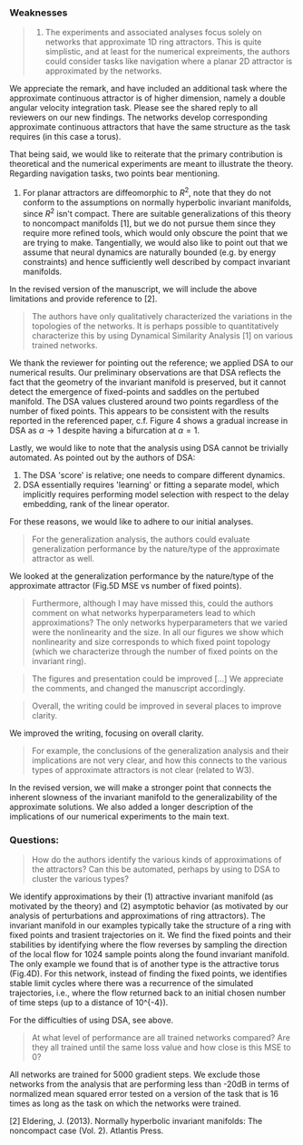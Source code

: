 ### Weaknesses
> 1. The experiments and associated analyses focus solely on networks that approximate 1D ring attractors.
> This is quite simplistic, and at least for the numerical expreiments, the authors could consider tasks like navigation where a planar 2D attractor is approximated by the networks.

We appreciate the remark, and have included an additional task where the approximate continuous attractor is of higher dimension, namely a double angular velocity integration task. Please see the shared reply to all reviewers on our new findings.
The networks develop corresponding approximate continuous attractors that have the same structure as the task requires (in this case a torus).

That being said, we would like to reiterate that the primary contribution is theoretical and the numerical experiments are meant to illustrate the theory.
Regarding navigation tasks, two points bear mentioning.
1. For planar attractors are diffeomorphic to $R^2$, note that they do not conform to the assumptions on normally hyperbolic invariant manifolds, since $R^2$ isn't compact.
There are suitable generalizations of this theory to noncompact manifolds [1], but we do not pursue them since they require more refined tools, which would only obscure the point that we are trying to make.
Tangentially, we would also like to point out that we assume that neural dynamics are naturally bounded (e.g. by energy constraints) and hence sufficiently well described by compact invariant manifolds.

In the revised version of the manuscript, we will include the above limitations and provide reference to [2].




> The authors have only qualitatively characterized the variations in the topologies of the networks. It is perhaps possible to quantitatively characterize this by using Dynamical Similarity Analysis [1] on various trained networks.

We thank the reviewer for pointing out the reference; we applied DSA to our numerical results.
Our preliminary observations are that DSA reflects the fact that the geometry of the invariant manifold is preserved, but it cannot detect the emergence of fixed-points and saddles on the pertubed manifold.
The DSA values clustered around two points regardless of the number of fixed points.
This appears to be consistent with the results reported in the referenced paper, c.f. Figure 4 shows a gradual increase in DSA as $\alpha \to 1$ despite having a bifurcation at $\alpha = 1$.

Lastly, we would like to note that the analysis using DSA cannot be trivially automated. As pointed out by the authors of DSA:
1. The DSA 'score' is relative; one needs to compare different dynamics.
1. DSA essentially requires 'learning' or fitting a separate model, which implicitly requires performing model selection with respect to the delay embedding, rank of the linear operator.

For these reasons, we would like to adhere to our initial analyses.



> For the generalization analysis, the authors could evaluate generalization performance by the nature/type of the approximate attractor as well.

We looked at the generalization performance by the nature/type of the approximate attractor (Fig.5D MSE vs number of fixed points).


>Furthermore, although I may have missed this, could the authors comment on what networks hyperparameters lead to which approximations?
The only networks hyperparameters that we varied were the nonlinearity and the size.
In all our figures we show which nonlinearity and size corresponds to which fixed point topology (which we characterize through the number of fixed points on the invariant ring).


> The figures and presentation could be improved [...]
We appreciate the comments, and changed the manuscript accordingly.


> Overall, the writing could be improved in several places to improve clarity.

We improved the writing, focusing on overall clarity.


>For example, the conclusions of the generalization analysis and their implications are not very clear, and how this connects to the various types of approximate attractors is not clear (related to W3).

In the revised version, we will make a stronger point that connects the inherent slowness of the invariant manifold to the generalizability of the approximate solutions.
We also added a longer description of the implications of our numerical experiments to the main text.

### Questions:

> How do the authors identify the various kinds of approximations of the attractors? Can this be automated, perhaps by using to DSA to cluster the various types?

We identify approximations by their (1) attractive invariant manifold (as motivated by the theory) and (2) asymptotic behavior (as motivated by our analysis of perturbations and approximations of ring attractors).
The invariant manifold in our examples typically take the structure of a ring with fixed points and trasient trajectories on it.
We find the fixed points and their stabilities by identifying where the flow reverses by sampling the direction of the local flow for 1024 sample points along the found invariant manifold.
The only example we found that is of another type is the attractive torus (Fig.4D).
For this network, instead of finding the fixed points, we identifies stable limit cycles where there was a recurrence of the simulated trajectories, i.e., where the flow returned back to an initial chosen number of time steps (up to a distance of 10^{-4}).

For the difficulties of using DSA, see above.


> At what level of performance are all trained networks compared? Are they all trained until the same loss value and how close is this MSE to 0?

All networks are trained for 5000 gradient steps.
We exclude those networks from the analysis that are performing less than -20dB in terms of normalized mean squared error tested on a  version of the task that is 16 times as long as the task on which the networks were trained.



[2] Eldering, J. (2013). Normally hyperbolic invariant manifolds: The noncompact case (Vol. 2). Atlantis Press.
